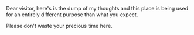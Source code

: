 Dear visitor, here's is the dump of my thoughts and this place is being used for an entirely different purpose than what you expect.

Please don't waste your precious time here.
